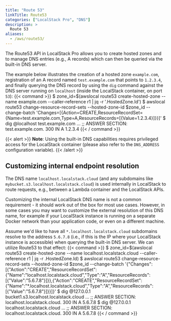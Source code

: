 ```yaml
---
title: "Route 53"
linkTitle: Route53
categories: ["LocalStack Pro", "DNS"]
description: >
  Route 53
aliases:
  - /aws/route53/
---
```


The Route53 API in LocalStack Pro allows you to create hosted zones and to manage DNS entries (e.g., A records) which can then be queried via the built-in DNS server.

The example below illustrates the creation of a hosted zone `example.com`, registration of an A record named `test.example.com` that points to `1.2.3.4`, and finally querying the DNS record by using the `dig` command against the DNS server running on `localhost` (inside the LocalStack container, on port `53`):
{{< command >}}
$ zone_id=$(awslocal route53 create-hosted-zone --name example.com --caller-reference r1 | jq -r '.HostedZone.Id')
$ awslocal route53 change-resource-record-sets --hosted-zone-id $zone_id --change-batch 'Changes=[{Action=CREATE,ResourceRecordSet={Name=test.example.com,Type=A,ResourceRecords=[{Value=1.2.3.4}]}}]'
$ dig @localhost test.example.com
...
;; ANSWER SECTION:
test.example.com.	300	IN	A	1.2.3.4
{{< / command >}}

{{< alert >}}
**Note**: Using the built-in DNS capabilities requires privileged access for the LocalStack container (please also refer to the `DNS_ADDRESS` configuration variable).
{{< /alert >}}

## Customizing internal endpoint resolution

The DNS name `localhost.localstack.cloud` (and any subdomains like `mybucket.s3.localhost.localstack.cloud`) is used internally in LocalStack to route requests, e.g., between a Lambda container and the LocalStack APIs.

Customizing the internal LocalStack DNS name is not a common requirement - it should work out of the box for most use cases. However, in some cases you may want to customize the external resolution of this DNS name, for example if your LocalStack instance is running on a separate Docker network than your application code, or even on a different machine.

Assume we'd like to have all `*.localhost.localstack.cloud` subdomains resolve to the address `5.6.7.8` (i.e., if this is the IP where your LocalStack instance is accessible) when querying the built-in DNS server. We can utilize Route53 to that effect:
{{< command >}}
$ zone_id=$(awslocal route53 create-hosted-zone --name localhost.localstack.cloud --caller-reference r1 | jq -r .HostedZone.Id)
$ awslocal route53 change-resource-record-sets --hosted-zone-id $zone_id --change-batch '{"Changes":[{"Action":"CREATE","ResourceRecordSet":{"Name":"localhost.localstack.cloud","Type":"A","ResourceRecords":[{"Value":"5.6.7.8"}]}},{"Action":"CREATE","ResourceRecordSet":{"Name":"*.localhost.localstack.cloud","Type":"A","ResourceRecords":[{"Value":"5.6.7.8"}]}}]}'
$ dig @127.0.0.1 bucket1.s3.localhost.localstack.cloud
...
;; ANSWER SECTION:
localhost.localstack.cloud. 300	IN	A	5.6.7.8
$ dig @127.0.0.1 localhost.localstack.cloud
...
;; ANSWER SECTION:
localhost.localstack.cloud. 300	IN	A	5.6.7.8
{{< / command >}}
